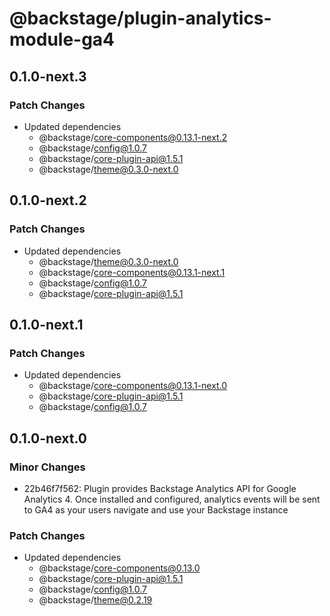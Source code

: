 # @backstage/plugin-analytics-module-ga4

## 0.1.0-next.3

### Patch Changes

- Updated dependencies
  - @backstage/core-components@0.13.1-next.2
  - @backstage/config@1.0.7
  - @backstage/core-plugin-api@1.5.1
  - @backstage/theme@0.3.0-next.0

## 0.1.0-next.2

### Patch Changes

- Updated dependencies
  - @backstage/theme@0.3.0-next.0
  - @backstage/core-components@0.13.1-next.1
  - @backstage/config@1.0.7
  - @backstage/core-plugin-api@1.5.1

## 0.1.0-next.1

### Patch Changes

- Updated dependencies
  - @backstage/core-components@0.13.1-next.0
  - @backstage/core-plugin-api@1.5.1
  - @backstage/config@1.0.7

## 0.1.0-next.0

### Minor Changes

- 22b46f7f562: Plugin provides Backstage Analytics API for Google Analytics 4. Once installed and configured, analytics events will be sent to GA4 as your users navigate and use your Backstage instance

### Patch Changes

- Updated dependencies
  - @backstage/core-components@0.13.0
  - @backstage/core-plugin-api@1.5.1
  - @backstage/config@1.0.7
  - @backstage/theme@0.2.19
